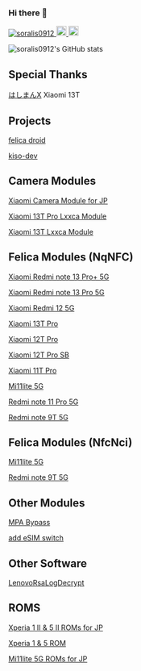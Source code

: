 ### Hi there 👋

<p align="left"> 
  <a href="https://github.com/yutkat/soralis0912/">
    <img src="https://komarev.com/ghpvc/?username=soralis0912" alt="soralis0912" />
  </a>
  <a href="http://twitter.com/soralis_0912">
    <img height="20" src="https://img.shields.io/twitter/follow/soralis_0912?label=Twitter&logo=twitter&style=flat" />
  </a>
  <a href="https://github.com/soralis0912">
    <img height="20" src="https://img.shields.io/github/followers/soralis0912?label=follow&logo=github&style=flat" />
  </a>
</p>

![soralis0912's GitHub stats](https://github-readme-stats.vercel.app/api?username=soralis0912&show_icons=true)

## Special Thanks

[はしまんX](https://github.com/bakunetsuuuuu) Xiaomi 13T

## Projects

[felica droid](https://github.com/felica-droid)

[kiso-dev](https://sourceforge.net/projects/kiso-dev/)

## Camera Modules

[Xiaomi Camera Module for JP](https://github.com/soralis0912/xiaomi-camera-mod)

[Xiaomi 13T Pro Lxxca Module](https://github.com/soralis0912/corot-lxxca-enabler)

[Xiaomi 13T Lxxca Module](https://github.com/soralis0912/XIG04-lxxca-enabler)


## Felica Modules (NqNFC)

[Xiaomi Redmi note 13 Pro+ 5G](https://github.com/soralis0912/magisk-module-zircon-jp-felica)

[Xiaomi Redmi note 13 Pro 5G](https://github.com/soralis0912/magisk-module-XIG05-jp-felica)

[Xiaomi Redmi 12 5G](https://github.com/soralis0912/magisk-module-sky-jp-felica)

[Xiaomi 13T Pro](https://github.com/soralis0912/magisk-module-corot-jp-felica)

[Xiaomi 12T Pro](https://github.com/soralis0912/magisk-module-diting-jp-felica)

[Xiaomi 12T Pro SB](https://github.com/soralis0912/magisk-module-A201XM-jp-felica)

[Xiaomi 11T Pro](https://github.com/soralis0912/magisk-module-vili-jp-felica)

[Mi11lite 5G](https://github.com/soralis0912/magisk-module-renoir-jp-felica)

[Redmi note 11 Pro 5G](https://github.com/soralis0912/magisk-module-veux-jp-felica)

[Redmi note 9T 5G](https://github.com/soralis0912/magisk-module-canong-jp-felica)

## Felica Modules (NfcNci)

[Mi11lite 5G](https://github.com/soralis0912/magisk-module-renoir-jp-felica-aosp)

[Redmi note 9T 5G](https://github.com/soralis0912/magisk-module-canong-jp-felica-aosp)

## Other Modules

[MPA Bypass](https://github.com/soralis0912/mpa-bypass)

[add eSIM switch](https://github.com/soralis0912/esimdisabler/)

## Other Software

[LenovoRsaLogDecrypt]([https://github.com/soralis0912/esimdisabler/](https://github.com/soralis0912/LenovoRsaLogDecrypt))

## ROMS
[Xperia 1 Ⅱ & 5 Ⅱ ROMs for JP](https://github.com/Sony-edo-felica-development/)

[Xperia 1  & 5  ROM](https://github.com/Sony-kumano-development/)

[Mi11lite 5G ROMs for JP](https://github.com/xiaomi-renoir-felica-development/)



